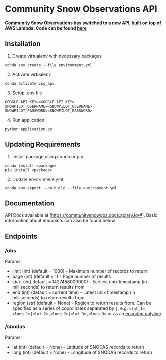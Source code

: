 # Community Snow Observations API

**Community Snow Observations has switched to a new API, built on top of AWS Lambda. Code can be found [here](https://github.com/communitysnowobs/cso-lambda)**

## Installation

1. Create virtualenv with necessary packages
```
conda env create --file environment.yml
```

2. Activate virtualenv
```
conda activate cso_api
```

3. Setup .env file
```
GOOGLE_API_KEY=<GOOGLE_API_KEY>
SNOWPILOT_USERNAME=<SNOWPILOT_USERNAME>
SNOWPILOT_PASSWORD=<SNOWPILOT_PASSWORD>
```

4. Run application
```
python application.py
```

## Updating Requirements

1. Install package using conda or pip
```
conda install <package>
pip install <package>
```
2. Update environment.yml
```
conda env export --no-build --file environment.yml
```

## Documentation

API Docs available at [https://communitysnowobs.docs.apiary.io/#].
Basic information about endpoints can also be found below.

## Endpoints

### /obs
Params:
  - limit (int) (default = 1000) - Maximum number of records to return
  - page (int) (default = 1) - Page number of results
  - start (int) default = 1427458000000) - Earliest unix timestamp (in milliseconds) to return results from
  - end (int) (default = current time) - Latest unix timestamp (in milliseconds) to return results from
  - region (str) (default = None) - Region to return results from. Can be specified as a series of coordinates separated by `|`, e.g. `<lat_1>,<long_1>|<lat_2>,<long_2>|<lat_3>,<long_3>` or as an [encoded polyline](https://developers.google.com/maps/documentation/utilities/polylinealgorithm)

### /snodas
Params:
  - lat (int) (default = None) - Latitude of SNODAS records to return
  - long (int) (default = None) - Longitude of SNODAS records to return
